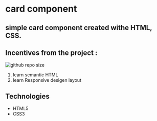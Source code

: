 # card component

## simple card component created withe HTML, CSS.

<!-- ![podcast preview](./design/desktop-preview.jpg) -->

## Incentives from the project :
![github repo size](https://img.shields.io/github/repo-size/AliABUHAMRA/card-component)

1. learn semantic HTML
2. learn Responsive desigen layout

## Technologies

- HTML5
- CSS3
